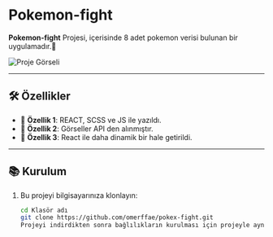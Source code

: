 # Pokemon-fight

**Pokemon-fight** Projesi, içerisinde 8 adet pokemon verisi bulunan bir uygulamadır.🚀  

![Proje Görseli](./src/img/poke-gif.gif)  

---

## 🛠️ Özellikler

- 🔹 **Özellik 1**: REACT, SCSS ve JS ile yazıldı.
- 🔹 **Özellik 2**: Görseller API den alınmıştır.  
- 🔹 **Özellik 3**: React ile daha dinamik bir hale getirildi.  

---

## 📚 Kurulum


1. Bu projeyi bilgisayarınıza klonlayın:  
   ```bash
   cd Klasör adı
   git clone https://github.com/omerffae/pokex-fight.git
   Projeyi indirdikten sonra bağlılıkların kurulması için projeyle aynı dizinde konsola "npm i" Yazın, Yazdıktan sonra porjeyi çalıştırmak için konsola "npm run dev" yazmanız yeterlidir.
